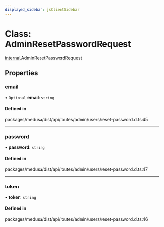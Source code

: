 ```yaml
---
displayed_sidebar: jsClientSidebar
---
```


# Class: AdminResetPasswordRequest

[internal](../modules/internal.md).AdminResetPasswordRequest

## Properties

### email

• `Optional` **email**: `string`

#### Defined in

packages/medusa/dist/api/routes/admin/users/reset-password.d.ts:45

___

### password

• **password**: `string`

#### Defined in

packages/medusa/dist/api/routes/admin/users/reset-password.d.ts:47

___

### token

• **token**: `string`

#### Defined in

packages/medusa/dist/api/routes/admin/users/reset-password.d.ts:46
